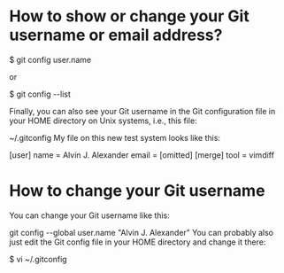 # How to show or change your Git username or email address?

$	git config user.name

or

$	git config --list

Finally, you can also see your Git username in the Git configuration file in your HOME directory on Unix systems, i.e., this file:

~/.gitconfig
My file on this new test system looks like this:

[user]
        name = Alvin J. Alexander
        email = [omitted]
[merge]
        tool = vimdiff


# How to change your Git username
You can change your Git username like this:

git config --global user.name "Alvin J. Alexander"
You can probably also just edit the Git config file in your HOME directory and change it there:

$	vi ~/.gitconfig
